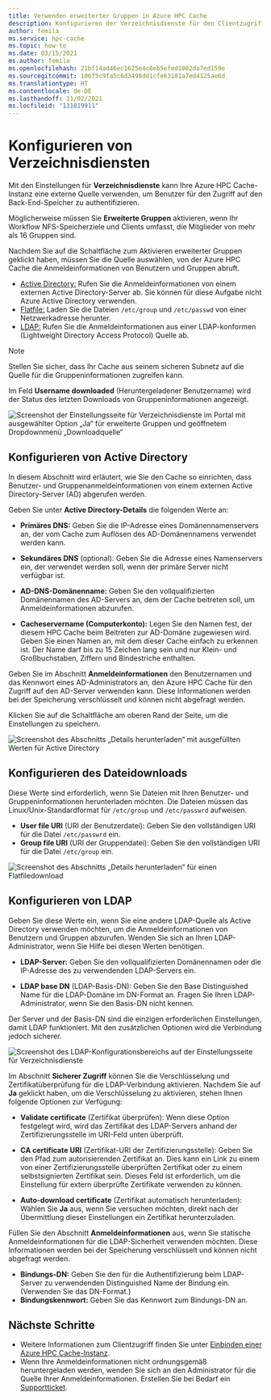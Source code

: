 ```yaml
---
title: Verwenden erweiterter Gruppen in Azure HPC Cache
description: Konfigurieren der Verzeichnisdienste für den Clientzugriff auf Speicherziele in Azure HPC Cache
author: femila
ms.service: hpc-cache
ms.topic: how-to
ms.date: 03/15/2021
ms.author: femila
ms.openlocfilehash: 21bf14ad46ec1625e4c8eb5efed1002da7ed159e
ms.sourcegitcommit: 106f5c9fa5c6d3498dd1cfe63181a7ed4125ae6d
ms.translationtype: HT
ms.contentlocale: de-DE
ms.lasthandoff: 11/02/2021
ms.locfileid: "131019911"
---
```

# <a name="configure-directory-services"></a>Konfigurieren von Verzeichnisdiensten

Mit den Einstellungen für **Verzeichnisdienste** kann Ihre Azure HPC Cache-Instanz eine externe Quelle verwenden, um Benutzer für den Zugriff auf den Back-End-Speicher zu authentifizieren.

Möglicherweise müssen Sie **Erweiterte Gruppen** aktivieren, wenn Ihr Workflow NFS-Speicherziele und Clients umfasst, die Mitglieder von mehr als 16 Gruppen sind.

Nachdem Sie auf die Schaltfläche zum Aktivieren erweiterter Gruppen geklickt haben, müssen Sie die Quelle auswählen, von der Azure HPC Cache die Anmeldeinformationen von Benutzern und Gruppen abruft.

* [Active Directory:](#configure-active-directory) Rufen Sie die Anmeldeinformationen von einem externen Active Directory-Server ab. Sie können für diese Aufgabe nicht Azure Active Directory verwenden.
* [Flatfile:](#configure-file-download) Laden Sie die Dateien `/etc/group` und `/etc/passwd` von einer Netzwerkadresse herunter.
* [LDAP:](#configure-ldap) Rufen Sie die Anmeldeinformationen aus einer LDAP-konformen (Lightweight Directory Access Protocol) Quelle ab.

> [!NOTE]
> Stellen Sie sicher, dass Ihr Cache aus seinem sicheren Subnetz auf die Quelle für die Gruppeninformationen zugreifen kann.<!-- + details/examples -->

Im Feld **Username downloaded** (Heruntergeladener Benutzername) wird der Status des letzten Downloads von Gruppeninformationen angezeigt.

![Screenshot der Einstellungsseite für Verzeichnisdienste im Portal mit ausgewählter Option „Ja“ für erweiterte Gruppen und geöffnetem Dropdownmenü „Downloadquelle“](media/directory-services-select-group-source.png)

## <a name="configure-active-directory"></a>Konfigurieren von Active Directory

In diesem Abschnitt wird erläutert, wie Sie den Cache so einrichten, dass Benutzer- und Gruppenanmeldeinformationen von einem externen Active Directory-Server (AD) abgerufen werden.

Geben Sie unter **Active Directory-Details** die folgenden Werte an:

* **Primäres DNS:** Geben Sie die IP-Adresse eines Domänennamenservers an, der vom Cache zum Auflösen des AD-Domänennamens verwendet werden kann.

* **Sekundäres DNS** (optional): Geben Sie die Adresse eines Namenservers ein, der verwendet werden soll, wenn der primäre Server nicht verfügbar ist.

* **AD-DNS-Domänenname:** Geben Sie den vollqualifizierten Domänennamen des AD-Servers an, dem der Cache beitreten soll, um Anmeldeinformationen abzurufen.

* **Cacheservername (Computerkonto):** Legen Sie den Namen fest, der diesem HPC Cache beim Beitreten zur AD-Domäne zugewiesen wird. Geben Sie einen Namen an, mit dem dieser Cache einfach zu erkennen ist. Der Name darf bis zu 15 Zeichen lang sein und nur Klein- und Großbuchstaben, Ziffern und Bindestriche enthalten.

Geben Sie im Abschnitt **Anmeldeinformationen** den Benutzernamen und das Kennwort eines AD-Administrators an, den Azure HPC Cache für den Zugriff auf den AD-Server verwenden kann. Diese Informationen werden bei der Speicherung verschlüsselt und können nicht abgefragt werden.

Klicken Sie auf die Schaltfläche am oberen Rand der Seite, um die Einstellungen zu speichern.

![Screenshot des Abschnitts „Details herunterladen“ mit ausgefüllten Werten für Active Directory](media/group-download-details-ad.png)

## <a name="configure-file-download"></a>Konfigurieren des Dateidownloads

Diese Werte sind erforderlich, wenn Sie Dateien mit Ihren Benutzer- und Gruppeninformationen herunterladen möchten. Die Dateien müssen das Linux/Unix-Standardformat für `/etc/group` und `/etc/passwrd` aufweisen.

* **User file URI** (URI der Benutzerdatei): Geben Sie den vollständigen URI für die Datei `/etc/passwrd` ein.
* **Group file URI** (URI der Gruppendatei): Geben Sie den vollständigen URI für die Datei `/etc/group` ein.

![Screenshot des Abschnitts „Details herunterladen“ für einen Flatfiledownload](media/group-download-details-file.png)

## <a name="configure-ldap"></a>Konfigurieren von LDAP

Geben Sie diese Werte ein, wenn Sie eine andere LDAP-Quelle als Active Directory verwenden möchten, um die Anmeldeinformationen von Benutzern und Gruppen abzurufen. Wenden Sie sich an Ihren LDAP-Administrator, wenn Sie Hilfe bei diesen Werten benötigen.

* **LDAP-Server:** Geben Sie den vollqualifizierten Domänennamen oder die IP-Adresse des zu verwendenden LDAP-Servers ein. <!-- only one, not up to 3 -->

* **LDAP base DN** (LDAP-Basis-DN): Geben Sie den Base Distinguished Name für die LDAP-Domäne im DN-Format an. Fragen Sie Ihren LDAP-Administrator, wenn Sie den Basis-DN nicht kennen.

Der Server und der Basis-DN sind die einzigen erforderlichen Einstellungen, damit LDAP funktioniert. Mit den zusätzlichen Optionen wird die Verbindung jedoch sicherer.

![Screenshot des LDAP-Konfigurationsbereichs auf der Einstellungsseite für Verzeichnisdienste](media/group-download-details-ldap.png)

Im Abschnitt **Sicherer Zugriff** können Sie die Verschlüsselung und Zertifikatüberprüfung für die LDAP-Verbindung aktivieren. Nachdem Sie auf **Ja** geklickt haben, um die Verschlüsselung zu aktivieren, stehen Ihnen folgende Optionen zur Verfügung:

* **Validate certificate** (Zertifikat überprüfen): Wenn diese Option festgelegt wird, wird das Zertifikat des LDAP-Servers anhand der Zertifizierungsstelle im URI-Feld unten überprüft.

* **CA certificate URI** (Zertifikat-URI der Zertifizierungsstelle): Geben Sie den Pfad zum autorisierenden Zertifikat an. Dies kann ein Link zu einem von einer Zertifizierungsstelle überprüften Zertifikat oder zu einem selbstsignierten Zertifikat sein. Dieses Feld ist erforderlich, um die Einstellung für extern überprüfte Zertifikate verwenden zu können.

* **Auto-download certificate** (Zertifikat automatisch herunterladen): Wählen Sie **Ja** aus, wenn Sie versuchen möchten, direkt nach der Übermittlung dieser Einstellungen ein Zertifikat herunterzuladen.

Füllen Sie den Abschnitt **Anmeldeinformationen** aus, wenn Sie statische Anmeldeinformationen für die LDAP-Sicherheit verwenden möchten. Diese Informationen werden bei der Speicherung verschlüsselt und können nicht abgefragt werden.

* **Bindungs-DN:** Geben Sie den für die Authentifizierung beim LDAP-Server zu verwendenden Distinguished Name der Bindung ein. (Verwenden Sie das DN-Format.)
* **Bindungskennwort:** Geben Sie das Kennwort zum Bindungs-DN an.

## <a name="next-steps"></a>Nächste Schritte

* Weitere Informationen zum Clientzugriff finden Sie unter [Einbinden einer Azure HPC Cache-Instanz](hpc-cache-mount.md).
* Wenn Ihre Anmeldeinformationen nicht ordnungsgemäß heruntergeladen werden, wenden Sie sich an den Administrator für die Quelle Ihrer Anmeldeinformationen. Erstellen Sie bei Bedarf ein [Supportticket](hpc-cache-support-ticket.md).
